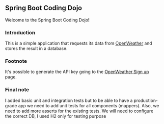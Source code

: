 Spring Boot Coding Dojo
---

Welcome to the Spring Boot Coding Dojo!

### Introduction

This is a simple application that requests its data from [OpenWeather](https://openweathermap.org/) and stores the result in a database. 

### Footnote
It's possible to generate the API key going to the [OpenWeather Sign up](https://openweathermap.org/appid) page.

### Final note
I added basic unit and integration tests but to be able to have a production-grade app
we need to add unit tests for all components (mappers). Also, we need to add more asserts for the existing tests. 
We will need to configure the correct DB, I used H2 only for testing purpose